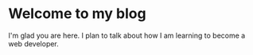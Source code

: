 # Welcome to my blog

I'm glad you are here. I plan to talk about how I am learning to become a web developer.
